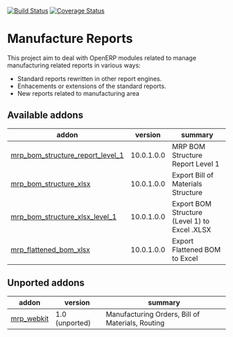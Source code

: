 [![Build Status](https://travis-ci.org/OCA/manufacture-reporting.svg?branch=10.0)](https://travis-ci.org/OCA/manufacture-reporting)
[![Coverage Status](https://coveralls.io/repos/OCA/manufacture-reporting/badge.png?branch=10.0)](https://coveralls.io/r/OCA/manufacture-reporting?branch=10.0)

Manufacture Reports
===================

This project aim to deal with OpenERP modules related to manage manufacturing related reports in various ways:

- Standard reports rewritten in other report engines.
- Enhacements or extensions of the standard reports.
- New reports related to manufacturing area

[//]: # (addons)

Available addons
----------------
addon | version | summary
--- | --- | ---
[mrp_bom_structure_report_level_1](mrp_bom_structure_report_level_1/) | 10.0.1.0.0 | MRP BOM Structure Report Level 1
[mrp_bom_structure_xlsx](mrp_bom_structure_xlsx/) | 10.0.1.0.0 | Export Bill of Materials Structure
[mrp_bom_structure_xlsx_level_1](mrp_bom_structure_xlsx_level_1/) | 10.0.1.0.0 | Export BOM Structure (Level 1) to Excel .XLSX
[mrp_flattened_bom_xlsx](mrp_flattened_bom_xlsx/) | 10.0.1.0.0 | Export Flattened BOM to Excel


Unported addons
---------------
addon | version | summary
--- | --- | ---
[mrp_webkit](mrp_webkit/) | 1.0 (unported) | Manufacturing Orders, Bill of Materials, Routing

[//]: # (end addons)
